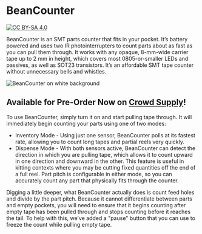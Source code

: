 # BeanCounter

[![CC BY-SA 4.0][cc-by-sa-shield]][cc-by-sa]

BeanCounter is an SMT parts counter that fits in your pocket. It’s battery powered and uses two IR photointerrupters to count parts about as fast as you can pull them through. It works with any opaque, 8-mm-wide carrier tape up to 2 mm in height, which covers most 0805-or-smaller LEDs and passives, as well as SOT23 transistors. It’s an affordable SMT tape counter without unnecessary bells and whistles.

![BeanCounter on white background](https://github.com/NPoole/BeanCounter/blob/main/docs/beancounter-front.jpg)

## Available for Pre-Order Now on [Crowd Supply](https://www.crowdsupply.com/great-big-factory/beancounter)!

To use BeanCounter, simply turn it on and start pulling tape through. It will immediately begin counting your parts using one of two modes:

* Inventory Mode - Using just one sensor, BeanCounter polls at its fastest rate, allowing you to count long tapes and partial reels very quickly.
* Dispense Mode - With both sensors active, BeanCounter can detect the direction in which you are pulling tape, which allows it to count upward in one direction and downward in the other. This feature is useful in kitting contexts where you may be cutting fixed quantities off the end of a full reel.
Part pitch is configurable in either mode, so you can accurately count any part that physically fits through the counter.

Digging a little deeper, what BeanCounter actually does is count feed holes and divide by the part pitch. Because it cannot differentiate between parts and empty pockets, you will need to ensure that it begins counting after empty tape has been pulled through and stops counting before it reaches the tail. To help with this, we’ve added a "pause" button that you can use to freeze the count while pulling empty tape.

[cc-by-sa]: http://creativecommons.org/licenses/by-sa/4.0/
[cc-by-sa-shield]: https://img.shields.io/badge/License-CC%20BY--SA%204.0-lightgrey.svg
